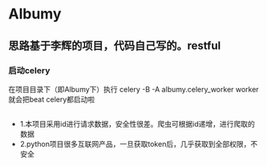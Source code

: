 # Albumy   
## 思路基于李辉的项目，代码自己写的。restful
### 启动celery
在项目目录下（即Albumy下）执行  celery -B  -A albumy.celery_worker  worker  就会把beat   celery都启动啦 
##
- 1.本项目采用id进行请求数据，安全性很差。爬虫可根据id递增，进行爬取的数据
- 2.python项目很多互联网产品，一旦获取token后，几乎获取到全部权限，不安全


